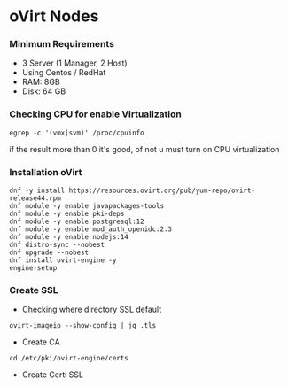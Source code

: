# oVirt Nodes

### Minimum Requirements
- 3 Server (1 Manager, 2 Host)
- Using Centos / RedHat
- RAM: 8GB
- Disk: 64 GB

### Checking CPU for enable Virtualization

```
egrep -c '(vmx|svm)' /proc/cpuinfo
```
if the result more than 0 it's good, of not u must turn on CPU virtualization

### Installation oVirt

```
dnf -y install https://resources.ovirt.org/pub/yum-repo/ovirt-release44.rpm
dnf module -y enable javapackages-tools
dnf module -y enable pki-deps
dnf module -y enable postgresql:12
dnf module -y enable mod_auth_openidc:2.3
dnf module -y enable nodejs:14
dnf distro-sync --nobest
dnf upgrade --nobest
dnf install ovirt-engine -y
engine-setup
```

### Create SSL

- Checking where directory SSL default
```
ovirt-imageio --show-config | jq .tls
```

- Create CA
```
cd /etc/pki/ovirt-engine/certs

```

- Create Certi SSL
```

```